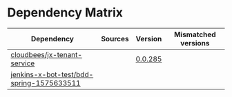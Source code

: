 # Dependency Matrix

Dependency | Sources | Version | Mismatched versions
---------- | ------- | ------- | -------------------
[cloudbees/jx-tenant-service](https://github.com/cloudbees/jx-tenant-service) |  | [0.0.285](https://github.com/cloudbees/jx-tenant-service/releases/tag/v0.0.285) | 
[jenkins-x-bot-test/bdd-spring-1575633511](https://github.com/jenkins-x-bot-test/bdd-spring-1575633511.git) |  | []() | 
